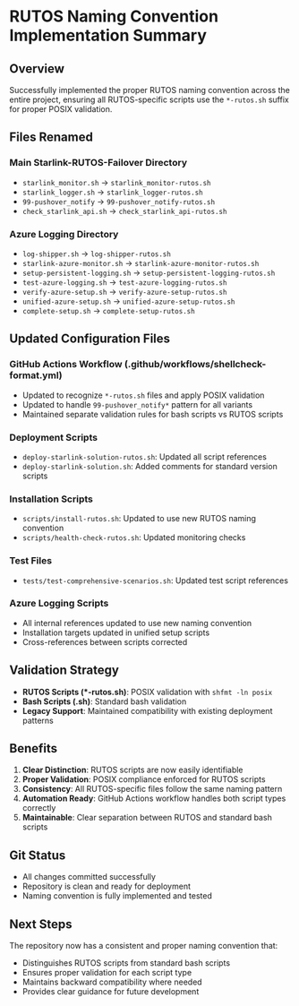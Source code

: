 # RUTOS Naming Convention Implementation Summary

## Overview
Successfully implemented the proper RUTOS naming convention across the entire project, ensuring all RUTOS-specific scripts use the `*-rutos.sh` suffix for proper POSIX validation.

## Files Renamed

### Main Starlink-RUTOS-Failover Directory
- `starlink_monitor.sh` → `starlink_monitor-rutos.sh`
- `starlink_logger.sh` → `starlink_logger-rutos.sh`
- `99-pushover_notify` → `99-pushover_notify-rutos.sh`
- `check_starlink_api.sh` → `check_starlink_api-rutos.sh`

### Azure Logging Directory
- `log-shipper.sh` → `log-shipper-rutos.sh`
- `starlink-azure-monitor.sh` → `starlink-azure-monitor-rutos.sh`
- `setup-persistent-logging.sh` → `setup-persistent-logging-rutos.sh`
- `test-azure-logging.sh` → `test-azure-logging-rutos.sh`
- `verify-azure-setup.sh` → `verify-azure-setup-rutos.sh`
- `unified-azure-setup.sh` → `unified-azure-setup-rutos.sh`
- `complete-setup.sh` → `complete-setup-rutos.sh`

## Updated Configuration Files

### GitHub Actions Workflow (.github/workflows/shellcheck-format.yml)
- Updated to recognize `*-rutos.sh` files and apply POSIX validation
- Updated to handle `99-pushover_notify*` pattern for all variants
- Maintained separate validation rules for bash scripts vs RUTOS scripts

### Deployment Scripts
- `deploy-starlink-solution-rutos.sh`: Updated all script references
- `deploy-starlink-solution.sh`: Added comments for standard version scripts

### Installation Scripts
- `scripts/install-rutos.sh`: Updated to use new RUTOS naming convention
- `scripts/health-check-rutos.sh`: Updated monitoring checks

### Test Files
- `tests/test-comprehensive-scenarios.sh`: Updated test script references

### Azure Logging Scripts
- All internal references updated to use new naming convention
- Installation targets updated in unified setup scripts
- Cross-references between scripts corrected

## Validation Strategy
- **RUTOS Scripts (*-rutos.sh)**: POSIX validation with `shfmt -ln posix`
- **Bash Scripts (.sh)**: Standard bash validation
- **Legacy Support**: Maintained compatibility with existing deployment patterns

## Benefits
1. **Clear Distinction**: RUTOS scripts are now easily identifiable
2. **Proper Validation**: POSIX compliance enforced for RUTOS scripts
3. **Consistency**: All RUTOS-specific files follow the same naming pattern
4. **Automation Ready**: GitHub Actions workflow handles both script types correctly
5. **Maintainable**: Clear separation between RUTOS and standard bash scripts

## Git Status
- All changes committed successfully
- Repository is clean and ready for deployment
- Naming convention is fully implemented and tested

## Next Steps
The repository now has a consistent and proper naming convention that:
- Distinguishes RUTOS scripts from standard bash scripts
- Ensures proper validation for each script type
- Maintains backward compatibility where needed
- Provides clear guidance for future development
